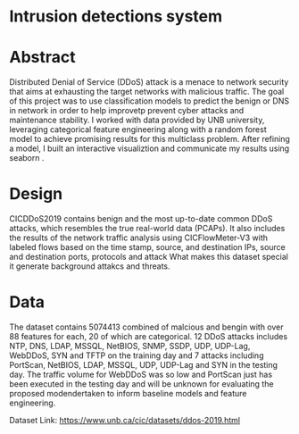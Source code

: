 # Intrusion detections system

# Abstract
Distributed Denial of Service (DDoS) attack is a menace to network security that aims at exhausting the target networks with malicious traffic. The goal of this project was to use classification models to predict the benign or DNS in network in order to help improvetp prevent cyber attacks and maintenance stability. I worked with data provided by UNB university, leveraging  categorical feature engineering along with a random forest model to achieve promising results for this multiclass problem.
After refining a model, I built an interactive  visualiztion and communicate my results using seaborn .

# Design
CICDDoS2019 contains benign and the most up-to-date common DDoS attacks, which resembles the true real-world data (PCAPs). It also includes the results of the network traffic analysis using CICFlowMeter-V3 with labeled flows based on the time stamp, source, and destination IPs, source and destination ports, protocols and attack
What makes this dataset special it generate background attakcs and threats.

# Data
The dataset contains 5074413 combined of malcious and bengin with over 88 features for each, 20 of which are categorical. 12 DDoS attacks includes NTP, DNS, LDAP, MSSQL, NetBIOS, SNMP, SSDP, UDP, UDP-Lag, WebDDoS, SYN and TFTP on the training day and 7 attacks including PortScan, NetBIOS, LDAP, MSSQL, UDP, UDP-Lag and SYN in the testing day. The traffic volume for WebDDoS was so low and PortScan just has been executed in the testing day and will be unknown for evaluating the proposed modendertaken to inform baseline models and feature engineering.

Dataset Link: https://www.unb.ca/cic/datasets/ddos-2019.html
